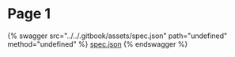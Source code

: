 # Page 1

{% swagger src="../../.gitbook/assets/spec.json" path="undefined" method="undefined" %}
[spec.json](../../.gitbook/assets/spec.json)
{% endswagger %}
